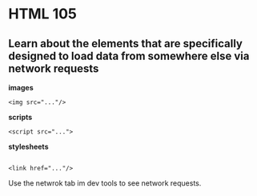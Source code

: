 # HTML 105

## Learn about the elements that are specifically designed to load data from somewhere else via network requests 

**images**
```
<img src="..."/>

```

**scripts**
```
<script src="...">

```

**stylesheets**
```

<link href="..."/>

```


Use the netwrok tab im dev tools to see network requests. 
